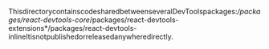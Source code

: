 ThisdirectorycontainscodesharedbetweenseveralDevToolspackages:*/packages/react-devtools-core*/packages/react-devtools-extensions*/packages/react-devtools-inlineItisnotpublishedorreleasedanywheredirectly.